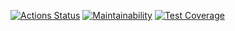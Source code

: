 [![Actions Status](https://github.com/vmanannikov/java-project-78/actions/workflows/hexlet-check.yml/badge.svg)](https://github.com/vmanannikov/java-project-78/actions)
[![Maintainability](https://api.codeclimate.com/v1/badges/646be42acbc7897fa303/maintainability)](https://codeclimate.com/github/vmanannikov/java-project-78/maintainability)
[![Test Coverage](https://api.codeclimate.com/v1/badges/ea713e0ba86518f1a299/test_coverage)](https://codeclimate.com/github/vmanannikov/java-project-78/test_coverage)
